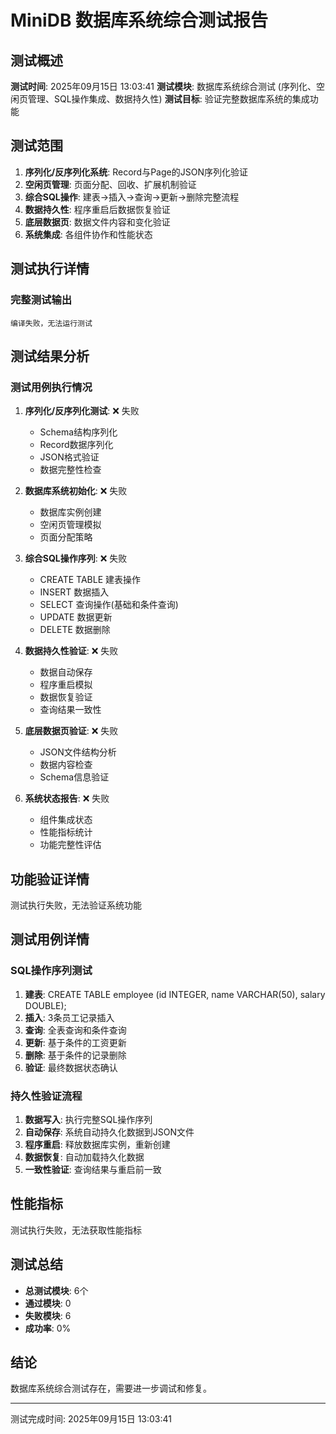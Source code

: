 # MiniDB 数据库系统综合测试报告

## 测试概述

**测试时间**: 2025年09月15日 13:03:41
**测试模块**: 数据库系统综合测试 (序列化、空闲页管理、SQL操作集成、数据持久性)
**测试目标**: 验证完整数据库系统的集成功能

## 测试范围

1. **序列化/反序列化系统**: Record与Page的JSON序列化验证
2. **空闲页管理**: 页面分配、回收、扩展机制验证  
3. **综合SQL操作**: 建表→插入→查询→更新→删除完整流程
4. **数据持久性**: 程序重启后数据恢复验证
5. **底层数据页**: 数据文件内容和变化验证
6. **系统集成**: 各组件协作和性能状态

## 测试执行详情

### 完整测试输出

```
编译失败，无法运行测试
```

## 测试结果分析

### 测试用例执行情况

1. **序列化/反序列化测试**: ❌ 失败
   - Schema结构序列化
   - Record数据序列化  
   - JSON格式验证
   - 数据完整性检查

2. **数据库系统初始化**: ❌ 失败
   - 数据库实例创建
   - 空闲页管理模拟
   - 页面分配策略

3. **综合SQL操作序列**: ❌ 失败
   - CREATE TABLE 建表操作
   - INSERT 数据插入
   - SELECT 查询操作(基础和条件查询)
   - UPDATE 数据更新
   - DELETE 数据删除

4. **数据持久性验证**: ❌ 失败
   - 数据自动保存
   - 程序重启模拟
   - 数据恢复验证
   - 查询结果一致性

5. **底层数据页验证**: ❌ 失败
   - JSON文件结构分析
   - 数据内容检查
   - Schema信息验证

6. **系统状态报告**: ❌ 失败
   - 组件集成状态
   - 性能指标统计
   - 功能完整性评估

## 功能验证详情

测试执行失败，无法验证系统功能

## 测试用例详情

### SQL操作序列测试
1. **建表**: CREATE TABLE employee (id INTEGER, name VARCHAR(50), salary DOUBLE);
2. **插入**: 3条员工记录插入
3. **查询**: 全表查询和条件查询
4. **更新**: 基于条件的工资更新
5. **删除**: 基于条件的记录删除
6. **验证**: 最终数据状态确认

### 持久性验证流程
1. **数据写入**: 执行完整SQL操作序列
2. **自动保存**: 系统自动持久化数据到JSON文件
3. **程序重启**: 释放数据库实例，重新创建
4. **数据恢复**: 自动加载持久化数据
5. **一致性验证**: 查询结果与重启前一致

## 性能指标

测试执行失败，无法获取性能指标

## 测试总结

- **总测试模块**: 6个
- **通过模块**: 0
- **失败模块**: 6  
- **成功率**: 0%

## 结论

数据库系统综合测试存在，需要进一步调试和修复。

---
测试完成时间: 2025年09月15日 13:03:41
